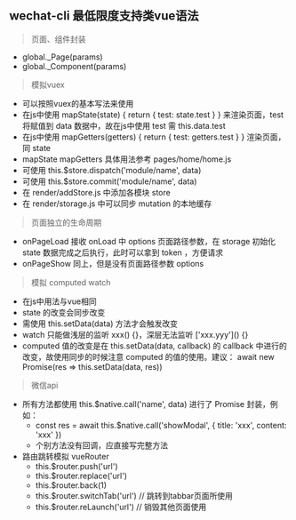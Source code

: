 ## wechat-cli 最低限度支持类vue语法

> 页面、组件封装
   * global._Page(params)
   * global._Component(params)

> 模拟vuex
   * 可以按照vuex的基本写法来使用
   * 在js中使用 mapState(state) { return { test: state.test } } 来渲染页面，test 将赋值到 data 数据中，故在js中使用 test 需 this.data.test
   * 在js中使用 mapGetters(getters) { return { test: getters.test } } 渲染页面，同 state
   * mapState mapGetters 具体用法参考 pages/home/home.js
   * 可使用 this.$store.dispatch('module/name', data)
   * 可使用 this.$store.commit('module/name', data)
   * 在 render/addStore.js 中添加各模块 store
   * 在 render/storage.js 中可以同步 mutation 的本地缓存

> 页面独立的生命周期
   * onPageLoad 接收 onLoad 中 options 页面路径参数，在 storage 初始化 state 数据完成之后执行，此时可以拿到 token ，方便请求
   * onPageShow 同上，但是没有页面路径参数 options

> 模拟 computed watch
   * 在js中用法与vue相同
   * state 的改变会同步改变
   * 需使用 this.setData(data) 方法才会触发改变
   * watch 只能做浅层的监听 xxx() {}，深层无法监听 \['xxx.yyy'\]() {}
   * computed 值的改变是在 this.setData(data, callback) 的 callback 中进行的改变，故使用同步的时候注意 computed 的值的使用。建议： await new Promise(res => this.setData(data, res))

> 微信api
   * 所有方法都使用 this.$native.call('name', data) 进行了 Promise 封装，例如：
      * const res = await this.$native.call('showModal', { title: 'xxx', content: 'xxx' }) 
      * 个别方法没有回调，应直接写完整方法
   * 路由跳转模拟 vueRouter
      * this.$router.push('url')
      * this.$router.replace('url')
      * this.$router.back(1)
      * this.$router.switchTab('url') // 跳转到tabbar页面所使用
      * this.$router.reLaunch('url') // 销毁其他页面使用








